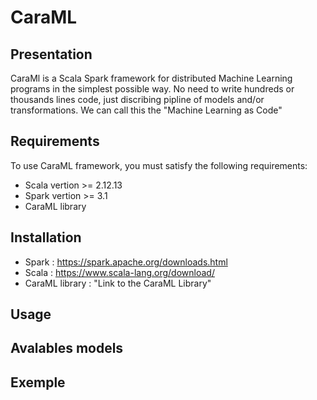 # CaraML

## Presentation

  CaraMl is a Scala Spark framework for distributed Machine Learning programs in the simplest possible way. No need to write hundreds or thousands lines code, just discribing pipline of models and/or transformations. We can call this the "Machine Learning as Code" 



## Requirements

To use CaraML framework, you must satisfy the following requirements:

- Scala vertion >= 2.12.13
- Spark vertion >= 3.1
- CaraML library


## Installation 

  - Spark :  https://spark.apache.org/downloads.html
  - Scala : https://www.scala-lang.org/download/
  - CaraML library : "Link to the CaraML Library"



## Usage



## Avalables models



## Exemple

